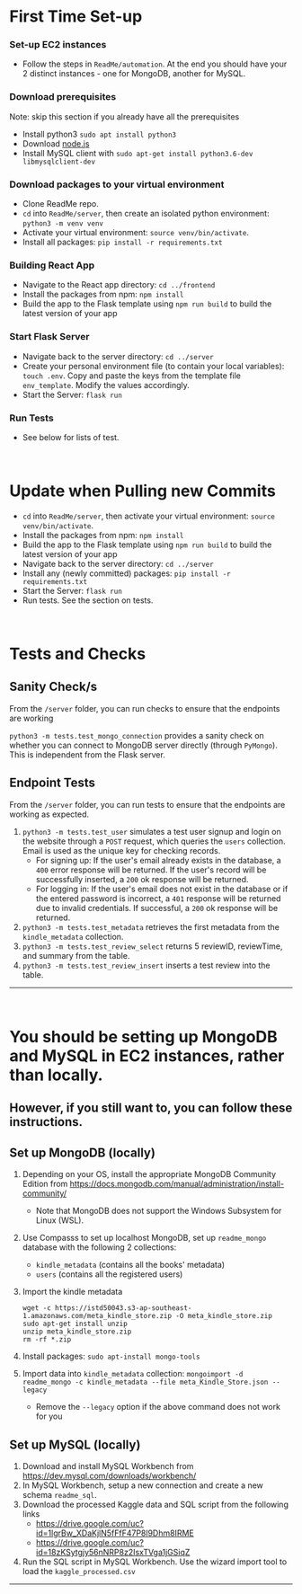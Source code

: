 # First Time Set-up

### Set-up EC2 instances

- Follow the steps in `ReadMe/automation`. At the end you should have your 2 distinct instances - one for MongoDB, another for MySQL.

### Download prerequisites

Note: skip this section if you already have all the prerequisites

- Install python3 `sudo apt install python3`
- Download [node.js](https://nodejs.org/en/download/)
- Install MySQL client with `sudo apt-get install python3.6-dev libmysqlclient-dev`

### Download packages to your virtual environment

- Clone ReadMe repo.
- `cd` into `ReadMe/server`, then create an isolated python environment: `python3 -m venv venv`
- Activate your virtual environment: `source venv/bin/activate`. 
- Install all packages: `pip install -r requirements.txt`

### Building React App

- Navigate to the React app directory: `cd ../frontend`
- Install the packages from npm: `npm install`
- Build the app to the Flask template using `npm run build` to build the latest version of your app

### Start Flask Server

- Navigate back to the server directory: `cd ../server`
- Create your personal environment file (to contain your local variables): `touch .env`. Copy and paste the keys from the template file `env_template`. Modify the values accordingly.
- Start the Server: `flask run`

### Run Tests

- See below for lists of test.

<br>

# Update when Pulling new Commits

- `cd` into `ReadMe/server`, then activate your virtual environment: `source venv/bin/activate`. 
- Install the packages from npm: `npm install`
- Build the app to the Flask template using `npm run build` to build the latest version of your app
- Navigate back to the server directory: `cd ../server`
- Install any (newly committed) packages: `pip install -r requirements.txt`
- Start the Server: `flask run`
- Run tests. See the section on tests.



<br>

# Tests and Checks

## Sanity Check/s

From the `/server` folder, you can run checks to ensure that the endpoints are working

`python3 -m tests.test_mongo_connection` provides a sanity check on whether you can connect to MongoDB server directly (through `PyMongo`). This is independent from the Flask server. 

## Endpoint Tests

From the `/server` folder, you can run tests to ensure that the endpoints are working as expected.

1. `python3 -m tests.test_user` simulates a test user signup and login on the website through a `POST` request, which queries the `users` collection. Email is used as the unique key for checking records.
   - For signing up: If the user's email already exists in the database, a `400` error response will be returned. If the user's record will be successfully inserted, a `200` ok response will be returned.
   - For logging in: If the user's email does not exist in the database or if the entered password is incorrect, a `401` response will be returned due to invalid credentials. If successful, a `200` ok response will be returned.
2. `python3 -m tests.test_metadata` retrieves the first metadata from the `kindle_metadata` collection.
3. `python3 -m tests.test_review_select` returns 5 reviewID, reviewTime, and summary from the table.
4. `python3 -m tests.test_review_insert` inserts a test review into the table.





<hr>

<br>

# You should be setting up MongoDB and MySQL in EC2 instances, rather than locally.

## However, if you still want to, you can follow these instructions.

## Set up MongoDB (locally)

1. Depending on your OS, install the appropriate MongoDB Community Edition from https://docs.mongodb.com/manual/administration/install-community/
   
   - Note that MongoDB does not support the Windows Subsystem for Linux (WSL).
2. Use Compasss to set up localhost MongoDB, set up `readme_mongo` database with the following 2 collections:
   - `kindle_metadata` (contains all the books' metadata)
   - `users` (contains all the registered users)
3. Import the kindle metadata
   ```
   wget -c https://istd50043.s3-ap-southeast-1.amazonaws.com/meta_kindle_store.zip -O meta_kindle_store.zip
   sudo apt-get install unzip
   unzip meta_kindle_store.zip
   rm -rf *.zip
   ```
4. Install packages: `sudo apt-install mongo-tools`
5. Import data into `kindle_metadata` collection: `mongoimport -d readme_mongo -c kindle_metadata --file meta_Kindle_Store.json --legacy`
   
   - Remove the `--legacy` option if the above command does not work for you

## Set up MySQL (locally)

1. Download and install MySQL Workbench from https://dev.mysql.com/downloads/workbench/
2. In MySQL Workbench, setup a new connection and create a new schema `readme_sql`.
3. Download the processed Kaggle data and SQL script from the following links
   - https://drive.google.com/uc?id=1lgrBw_XDaKjlN5fFfF47P8l9Dhm8IRME
   - https://drive.google.com/uc?id=18zKSytgjy56nNRP8z2IsxTVga1jGSiqZ
4. Run the SQL script in MySQL Workbench. Use the wizard import tool to load the `kaggle_processed.csv`

<hr>